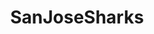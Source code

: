 ---
title: SanJoseSharks
crosslinks:
- hockey
- hockeyjerseys
- canucks
- LazyMan
- BeauregardTheFloofy
- devils
- nhl_games
- place
- reddit_stream
- EdmontonOilers
- pics
- NHLstatheads
- eagles
- AnaheimDucks
- SanJose
- hawwkey
- 49ers
- xkcd
- Coyotes
---